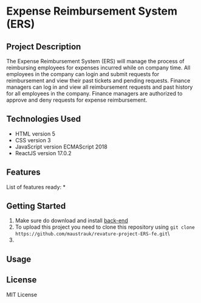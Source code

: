 # Expense Reimbursement System (ERS) 

## Project Description
The Expense Reimbursement System (ERS) will manage the process of reimbursing employees for expenses incurred while on company time. All employees in the company can login and submit requests for reimbursement and view their past tickets and pending requests. Finance managers can log in and view all reimbursement requests and past history for all employees in the company. Finance managers are authorized to approve and deny requests for expense reimbursement.

## Technologies Used
* HTML version 5
* CSS version 3
* JavaScript version ECMAScript 2018
* ReactJS version 17.0.2

## Features
List of features ready:
* 

## Getting Started
1. Make sure do download and install [back-end](https://github.com/maustrauk/revature-ERS)
2. To upload this project you need to clone this repository using `git clone https://github.com/maustrauk/revature-project-ERS-fe.git`\
3. 

## Usage


## License
MIT License
